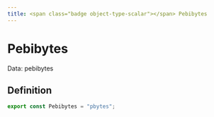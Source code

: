 ```yaml
---
title: <span class="badge object-type-scalar"></span> Pebibytes
---
```

# <span class="badge object-type-scalar"></span> Pebibytes

Data: pebibytes

## Definition

```typescript
export const Pebibytes = "pbytes";

```
